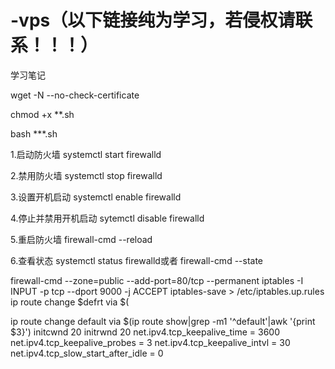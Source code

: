 # -vps（以下链接纯为学习，若侵权请联系！！！）
学习笔记


wget -N --no-check-certificate

chmod +x **.sh

bash ***.sh


1.启动防火墙
systemctl start firewalld 

2.禁用防火墙
systemctl stop firewalld

3.设置开机启动
systemctl enable firewalld

4.停止并禁用开机启动
sytemctl disable firewalld

5.重启防火墙
firewall-cmd --reload

6.查看状态
systemctl status firewalld或者 firewall-cmd --state

firewall-cmd --zone=public --add-port=80/tcp  --permanent
iptables -I INPUT -p tcp --dport 9000 -j ACCEPT
iptables-save > /etc/iptables.up.rules
ip route change $defrt via $(

ip route change default via $(ip route show|grep -m1 '^default'|awk '{print $3}') initcwnd 20 initrwnd 20
net.ipv4.tcp_keepalive_time = 3600
net.ipv4.tcp_keepalive_probes = 3
net.ipv4.tcp_keepalive_intvl = 30
net.ipv4.tcp_slow_start_after_idle = 0
